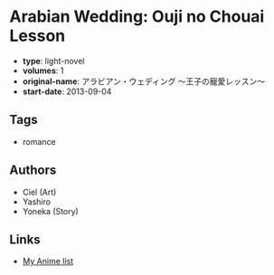 # Arabian Wedding: Ouji no Chouai Lesson

-   **type**: light-novel
-   **volumes**: 1
-   **original-name**: アラビアン・ウェディング ～王子の寵愛レッスン～
-   **start-date**: 2013-09-04

## Tags

-   romance

## Authors

-   Ciel (Art)
-   Yashiro
-   Yoneka (Story)

## Links

-   [My Anime list](https://myanimelist.net/manga/99988/Arabian_Wedding__Ouji_no_Chouai_Lesson)
